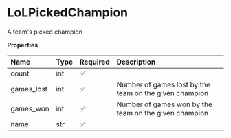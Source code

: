 # LoLPickedChampion

A team's picked champion

**Properties**

| Name       | Type | Required | Description                                            |
| :--------- | :--- | :------- | :----------------------------------------------------- |
| count      | int  | ✅       |                                                        |
| games_lost | int  | ✅       | Number of games lost by the team on the given champion |
| games_won  | int  | ✅       | Number of games won by the team on the given champion  |
| name       | str  | ✅       |                                                        |
